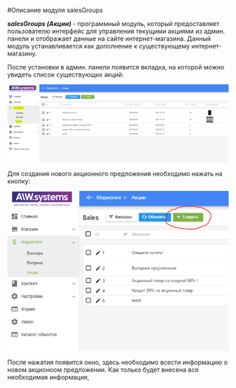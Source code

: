 #Описание модуля salesGroups

**_salesGroups (Акции)_** - программный модуль, который предоставляет пользователю интерфейс для управления текущими акциями из админ. панели и отображает данные на сайте интернет-магазина.
Данный модуль устанавливается как дополнение к существующему интернет-магазину.

После установки в админ. панели появится вкладка, на которой можно увидеть список существующих акций:

![Список Акций](https://raw.githubusercontent.com/Yakover/CoreWader/master/docs/img/salesGroups/salelist.PNG "Список Акций") 

Для создания нового акционного предложения необходимо нажать на кнопку:

![Создать акционное предложение](https://raw.githubusercontent.com/Yakover/CoreWader/master/docs/img/salesGroups/createsalebutton.PNG "Создать акционное предложение")

После нажатия появится окно, здесь необходимо всести информацию о новом акционоом предложении. 
Как только будет внесена вся необходимая информация, 
